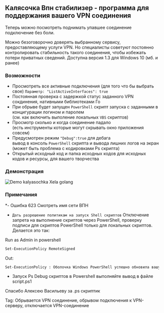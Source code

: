 ## Калясочка Впн стабилизер - программа для поддержания вашего VPN соединения
Теперь можно посмотреть поднимать упавшее соединение подключение без боли.  

Можно безоговорочно доверять выбранному сервису, предоставляющему услуги VPN. Но специалисты советуют постоянно контролировать стабильность такого соединения, чтобы избежать потери приватных сведений.
Доступна версия 1.3 для Windows 10 (мб. и ранее)
### Возможности
- Просмотреть все активные подключения 
 (для того что бы выбрать свое)
`Параметр: "ListActiveInterfaces": true`
- Постоянная проверка с задержкой статус заданного VPN сокдинения, нативными библиотеками Го
- При обрыве будет запущен `PowerShell` скрипт запуска с заданными в концигурации логином и паролем  
(см. как включить выполение локальных `VBS` скриптов)
- Просмотр сколько и когда соединение падало  
(есть инструменты которые могут скрывать окно приложения совсем)
- Предусмотрен режим `"Debug":true` для дебага  
вывод в консоль `PowerShell` скрипта и вывода лишних логов на экран (может быть проблема с кодировками Ps скрипта)
- Открытый исходный код и папка исходных кодов для исходных кодов и ресурсы, для вашего творчества

### Демонстрация
![Demo kalyasochka Xela golang](./docs/kalysochka13.gif)
### Примечания  
*- Ошибка 623
Смотреть имя сети ВПН
* `Дать разрешение политикам на запуск Shell скриптов` 
Отключение запрета на выполнение скриптов через PowerShell, проверку подписи для скриптов PowerShell только для локальных скриптов. Делается это так:

Run as Admin in powershell
```ps
Set-ExecutionPolicy RemoteSigned
 ```
Out:
 ```sh
Set-ExecutionPolicy : Оболочка Windows PowerShell успешно обновила вашу политику выполнения, но данный параметр перео
 ```
* Запуск Ps Debug скриптов
в Powershell выполняйте вывод в файле script.ps1

Спасибо Алексею Васильеву за .ps скриптик

Tag: Обрывается VPN соединение, обрывом подключения к VPN-серверу, отключается VPN-соединение
